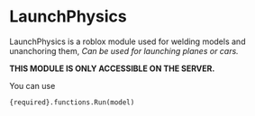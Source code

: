 # LaunchPhysics

LaunchPhysics is a roblox module used for welding models and unanchoring them,
*Can be used for launching planes or cars.*

**THIS MODULE IS ONLY ACCESSIBLE ON THE SERVER.**

You can use

<pre><code>{required}.functions.Run(model)</code></pre>
